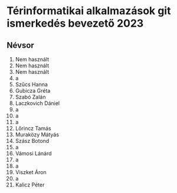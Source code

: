 # Térinformatikai alkalmazások git ismerkedés bevezető 2023
## Névsor
1. Nem használt
2. Nem használt
3. Nem használt
4. a
5. Szűcs Hanna
6. Gubicza Gréta 
7. Szabó Zalán
8. Laczkovich Dániel
9. a
10. a
11. a
12. Lőrincz Tamás
13. Muraközy Mátyás
14. Szász Botond
15. a
16. Vámosi Lánárd
17. a
18. a
19. Viszket Áron
20. a
21. Kalicz Péter
